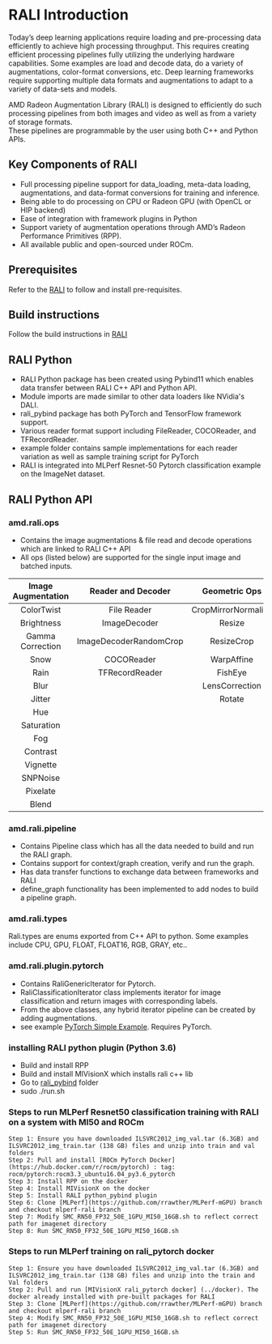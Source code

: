 # RALI Introduction
Today’s deep learning applications require loading and pre-processing data efficiently to achieve high processing throughput.  This requires creating efficient processing pipelines fully utilizing the underlying hardware capabilities. Some examples are load and decode data, do a variety of augmentations, color-format conversions, etc. 
Deep learning frameworks require supporting multiple data formats and augmentations to adapt to a variety of data-sets and models.

AMD Radeon Augmentation Library (RALI) is designed to efficiently do such processing pipelines from both images and video as well as from a variety of storage formats.  
These pipelines are programmable by the user using both C++ and Python APIs. 

## Key Components of RALI
*    Full processing pipeline support for data_loading, meta-data loading, augmentations, and data-format conversions for training and inference.
*    Being able to do processing on CPU or Radeon GPU (with OpenCL or HIP backend) 
*    Ease of integration with framework plugins in Python
*    Support variety of augmentation operations through AMD’s Radeon Performance Primitives (RPP).
*    All available public and open-sourced under ROCm.

## Prerequisites
Refer to the [RALI](../README.md) to follow and install pre-requisites.

## Build instructions
Follow the build instructions in [RALI](../README.md)

## RALI Python
*   RALI Python package has been created using Pybind11 which enables data transfer between RALI C++ API and Python API.
*   Module imports are made similar to other data loaders like NVidia's DALI.
*   rali_pybind package has both PyTorch and TensorFlow framework support.
*   Various reader format support including FileReader, COCOReader, and TFRecordReader.
*   example folder contains sample implementations for each reader variation as well as sample training script for PyTorch
*   RALI is integrated into MLPerf Resnet-50 Pytorch classification example on the ImageNet dataset.

## RALI Python API

### amd.rali.ops
*  Contains the image augmentations & file read and decode operations which are linked to RALI C++ API
*  All ops (listed below) are supported for the single input image and batched inputs.

|Image Augmentation | Reader and Decoder  | Geometric Ops |
| :------------------: |:--------------------:| :-------------:|
| ColorTwist          | File Reader         | CropMirrorNormalize |
| Brightness          | ImageDecoder        | Resize |
| Gamma Correction    | ImageDecoderRandomCrop        |    ResizeCrop |
| Snow                | COCOReader        |    WarpAffine |
| Rain                | TFRecordReader        |    FishEye |
| Blur                |         |    LensCorrection |
| Jitter |         |    Rotate |
| Hue     |         |    |
| Saturation |         |    |
| Fog  |         |     |
| Contrast  |         |     |
| Vignette  |         |     |
| SNPNoise  |         |     |
| Pixelate  |         |     |
| Blend  |        |     |

### amd.rali.pipeline 
* Contains Pipeline class which has all the data needed to build and run the RALI graph.
* Contains support for context/graph creation, verify and run the graph.
* Has data transfer functions to exchange data between frameworks and RALI
* define_graph functionality has been implemented to add nodes to build a pipeline graph.

### amd.rali.types
Rali.types are enums exported from C++ API to python. Some examples include CPU, GPU, FLOAT, FLOAT16, RGB, GRAY, etc..

### amd.rali.plugin.pytorch
*  Contains RaliGenericIterator for Pytorch.
*  RaliClassificationIterator class implements iterator for image classification and return images with corresponding labels.
*  From the above classes, any hybrid iterator pipeline can be created by adding augmentations.
*  see example [PyTorch Simple Example](./examples). Requires PyTorch.

### installing RALI python plugin (Python 3.6)
*  Build and install RPP
*  Build and install MIVisionX which installs rali c++ lib
*  Go to [rali_pybind](../rali_pybind) folder
*  sudo ./run.sh

### Steps to run MLPerf Resnet50 classification training with RALI on a system with MI50 and ROCm
```
Step 1: Ensure you have downloaded ILSVRC2012_img_val.tar (6.3GB) and ILSVRC2012_img_train.tar (138 GB) files and unzip into train and val folders
Step 2: Pull and install [ROCm PyTorch Docker] (https://hub.docker.com/r/rocm/pytorch) : tag: rocm/pytorch:rocm3.3_ubuntu16.04_py3.6_pytorch
Step 3: Install RPP on the docker
Step 4: Install MIVisionX on the docker
Step 5: Install RALI python_pybind plugin
Step 6: Clone [MLPerf](https://github.com/rrawther/MLPerf-mGPU) branch and checkout mlperf-rali branch
Step 7: Modify SMC_RN50_FP32_50E_1GPU_MI50_16GB.sh to reflect correct path for imagenet directory
Step 8: Run SMC_RN50_FP32_50E_1GPU_MI50_16GB.sh

```

### Steps to run MLPerf training on rali_pytorch docker
```
Step 1: Ensure you have downloaded ILSVRC2012_img_val.tar (6.3GB) and ILSVRC2012_img_train.tar (138 GB) files and unzip into the train and Val folders
Step 2: Pull and run [MIVisionX rali_pytorch docker] (../docker). The docker already installed with pre-built packages for RALI
Step 3: Clone [MLPerf](https://github.com/rrawther/MLPerf-mGPU) branch and checkout mlperf-rali branch
Step 4: Modify SMC_RN50_FP32_50E_1GPU_MI50_16GB.sh to reflect correct path for imagenet directory
Step 5: Run SMC_RN50_FP32_50E_1GPU_MI50_16GB.sh
```
